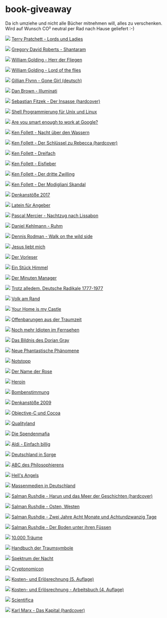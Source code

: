 # book-giveaway

Da ich umziehe und nicht alle Bücher mitnehmen will, alles zu verschenken. Wird auf Wunsch CO² neutral per Rad nach Hause geliefert :-)


![](covers/43.jpg)
[Terry Pratchett - Lords und Ladies](https://www.amazon.de/Lords-Ladies-Scheibenwelt-Roman-Pratchett-Broschiert/dp/B010INJ5V8)

![](covers/44.jpg)
[Gregory David Roberts - Shantaram](https://www.amazon.de/Shantaram-Gregory-David-Roberts/dp/0349117543)

![](covers/45.jpg)
[William Golding - Herr der Fliegen](https://www.amazon.de/Herr-Fliegen-Roman-William-Golding/dp/3596214629)

![](covers/46.jpg)
[William Golding - Lord of the flies](https://www.amazon.de/Lord-Flies-William-Golding/dp/3883891657)

<!-- ![](covers/47.jpg)
[Brian Merchant - The One Device (The secret history of the iPhone)](https://www.amazon.de/One-Device-Secret-History-iPhone/dp/0552173746) -->

![](covers/48.jpg)
[Gillian Flynn - Gone Girl (deutsch)](https://www.amazon.de/Gone-Girl-perfekte-Opfer-Hochkar%C3%A4ter/dp/3596188784)

<!-- ![](covers/50.jpg)
[Kai Diekmann - Der große Selbstbetrug](https://www.amazon.de/gro%C3%9Fe-Selbstbetrug-Zukunft-gebracht-Taschenbuch/dp/3492253938) -->

![](covers/51.jpg)
[Dan Brown - Illuminati](https://www.amazon.de/Illuminati-Thriller-Dan-Brown/dp/B008G8HTA2)

![](covers/52.jpg)
[Sebastian Fitzek - Der Insasse (hardcover)](https://www.amazon.de/Insasse-Psychothriller-Limitierte-Sonderausgabe/dp/3426281538)

![](covers/53.jpg)
[Shell Programmierung für Unix und Linux](https://www.amazon.de/Shell-Programmierung-f%C3%BCr-Unix-Linux-Grundlagen/dp/3446407375)

![](covers/54.jpg)
[Are you smart enough to work at Google?](https://www.amazon.de/Are-Smart-Enough-Work-Google/dp/0316336297)

<!-- ![](covers/55.jpg)
[Bill Bryson - Streiflichter aus Amerika](https://www.amazon.de/Streiflichter-aus-Amerika-Anf%C3%A4nger-Fortgeschrittene/dp/B0024O2KLW) -->

![](covers/49.jpg)
[Ken Follett - Nacht über den Wassern](https://www.amazon.de/Nacht-%C3%BCber-den-Wassern-Belletristik/dp/3785706561)

![](covers/56.jpg)
[Ken Follett - Der Schlüssel zu Rebecca (hardcover)](https://www.amazon.de/Schl%C3%BCssel-zu-Rebecca-Roman/dp/3404104811)

![](covers/57.jpg)
[Ken Follett - Dreifach](https://www.amazon.de/Dreifach-Roman-von-Follett-Taschenbuch/dp/B00FNB4JUI)

![](covers/58.jpg)
[Ken Follett - Eisfieber](https://www.amazon.de/Eisfieber-Roman-Follett-Januar-2006/dp/B0161TY2CU)

![](covers/59.jpg)
[Ken Follett - Der dritte Zwilling](https://www.amazon.de/Ken-Follett-Der-dritte-Zwilling/dp/B009ZW9LRW)

![](covers/65.jpg)
[Ken Follett - Der Modigliani Skandal](https://www.amazon.de/Modigliani-Skandal-Roman-Ken-Follett/dp/3404174534)

<!-- ![](covers/60.jpg)
[Emmanuel Todd - Weltmacht USA. Ein Nachruf](https://www.goodreads.com/book/show/917837.Weltmacht_USA_Ein_Nachruf) -->

![](covers/61.jpg)
[Denkanstöße 2017](https://www.amazon.de/Denkanst%C3%B6%C3%9Fe-2017-Lesebuch-Philosophie-Wissenschaft/dp/3492308821)

![](covers/62.jpg)
[Latein für Angeber](https://www.amazon.de/Latein-f%C3%BCr-Angeber-Gerald-Drews/dp/3809416258)

![](covers/63.jpg)
[Pascal Mercier - Nachtzug nach Lissabon](https://www.amazon.de/Nachtzug-nach-Lissabon-Pascal-Mercier/dp/3442734363)

![](covers/64.jpg)
[Daniel Kehlmann - Ruhm](https://www.amazon.de/Ruhm-Ein-Roman-neun-Geschichten/dp/349924926X)

<!-- ![](covers/66.jpg)
[Scrum - The art of doing twice the work in half the time](https://www.amazon.de/Scrum-Doing-Twice-Work-Half/dp/1847941109) -->

![](covers/67.jpg)
[Dennis Rodman - Walk on the wild side](https://www.amazon.de/Walk-Wild-Side-Dennis-Rodman/dp/3423241160)

![](covers/1.jpg)
[Jesus liebt mich](https://www.amazon.de/Jesus-liebt-mich-David-Safier/dp/3499248115)

![](covers/2.jpg)
[Der Vorleser](https://www.amazon.de/Vorleser-Bernhard-Schlink/dp/3257229534)

![](covers/3.jpg)
[Ein Stück Himmel](https://www.amazon.de/Ein-St%C3%BCck-Himmel-Erinnerungen-Kindheit/dp/3423626429)

![](covers/5.jpg)
[Der Minuten Manager](https://www.amazon.de/Minuten-Manager-schult-Hochleistungs-Teams/dp/3499614375)

<!-- ![](covers/6.jpg)
[Die Eroberung des Südpols](https://www.amazon.de/Die-Eroberung-S%C3%BCdpols-1910-1912-Erdmann/dp/3865398235) -->

![](covers/7.jpg)
[Trotz alledem. Deutsche Radikale 1777-1977](https://www.amazon.de/Trotz-alledem-Deutsche-Radikale-1777-1977/dp/3499171945)

![](covers/8.jpg)
[Volk am Rand](https://www.amazon.de/Volk-Rand-NPD-Perspektiven-Antidemokraten/dp/3360010639)

![](covers/9.jpg)
[Your Home is my Castle](https://www.amazon.de/Your-Home-My-Castle-Wohnungstauscher/dp/3890294928)

![](covers/11.jpg)
[Offenbarungen aus der Traumzeit](https://www.amazon.de/Offenbarungen-Traumzeit-spirituelle-Wissen-Aborigines/dp/3442122740)

![](covers/12.jpg)
[Noch mehr Idioten im Fernsehen](https://www.amazon.de/Noch-mehr-Idioten-Fernsehen-Kn%C3%B6delkaisern/dp/3980677249)

![](covers/13.jpg)
[Das Bildnis des Dorian Gray](https://www.amazon.de/Bildnis-Dorian-Gray-Oscar-Wilde/dp/3958554040)

![](covers/14.jpg)
[Neue Phantastische Phänomene](https://www.amazon.de/Neue-Phantastische-Ph%C3%A4nomene-Rainer-Holbe/dp/3548355234)

![](covers/15.jpg)
[Notstopp](https://www.amazon.de/Notstopp-Ein-Manager-Burn-out-steigt/dp/3839185769)

![](covers/18.jpg)
[Der Name der Rose](https://www.amazon.de/Name-Rose-Umberto-Eco/dp/3423105518)

![](covers/19.jpg)
[Heroin](https://www.amazon.de/Heroin-s%C3%BCchtige-Gesellschaft-Lesebuch-Erwachsene/dp/3922028039)

![](covers/20.jpg)
[Bombenstimmung](https://www.amazon.de/Bombenstimmung-Wenn-alle-denken-Terrorist/dp/3404609565)

![](covers/21.jpg)
[Denkanstöße 2009](https://www.amazon.de/Denkanst%C3%B6%C3%9Fe-2009-Lilo-G%C3%B6ttermann/dp/349225215X)

![](covers/23.jpg)
[Objective-C und Cocoa](https://www.amazon.de/Objective-C-Cocoa-Band-1-Grundlagen/dp/3908498082)

![](covers/25.jpg)
[Qualityland](https://www.amazon.de/QualityLand-Roman-dunkle-Marc-Uwe-Kling/dp/3548291872)

![](covers/26.jpg)
[Die Spendenmafia](https://www.amazon.de/Die-Spendenmafia-Schmutzige-Gesch%C3%A4fte-unserem/dp/342678498X)

![](covers/27.jpg)
[Aldi - Einfach billig](https://www.amazon.de/Aldi-Einfach-billig-ehemaliger-Manager/dp/3499629593)

![](covers/28.jpg)
[Deutschland in Sorge](https://www.amazon.de/Deutschland-Sorge-Chronik-Jahres-Altenbockum/dp/3899810805)

![](covers/29.jpg)
[ABC des Philosophierens](https://www.amazon.de/ABC-Philosophierens-Erwin-Lebek/dp/3811204807)

![](covers/30.jpg)
[Hell's Angels](https://www.amazon.de/Angels-Penguin-Essentials-Hunter-Thompson/dp/0241951585)

![](covers/31.jpg)
[Massenmedien in Deutschland](https://www.amazon.de/Massenmedien-Deutschland-Einzeltitel-Kommunikationswissenschaft-Hermann/dp/3896694200)

![](covers/32.jpg)
[Salman Rushdie - Harun und das Meer der Geschichten (hardcover)](https://www.amazon.de/Harun-Meer-Geschichten-Salman-Rushdie/dp/3463401533)

![](covers/33.jpg)
[Salman Rushdie - Osten, Westen](https://www.amazon.de/Osten-Westen-Kurzgeschichten-Salman-Rushdie/dp/3442746612)

![](covers/34.jpg)
[Salman Rushdie - Zwei Jahre Acht Monate und Achtundzwanzig Tage](https://www.amazon.de/Zwei-Jahre-Monate-achtundzwanzig-N%C3%A4chte/dp/332810142X)

![](covers/34b.jpg)
[Salman Rushdie - Der Boden unter ihren Füssen](https://www.amazon.de/Boden-unter-ihren-F%C3%BC%C3%9Fen/dp/3499228890)

![](covers/35.jpg)
[10.000 Träume](https://www.amazon.de/10-000-Tr%C3%A4ume-Traumsymbole-ihre-Bedeutung/dp/34421686009)

![](covers/36.jpg)
[Handbuch der Traumsymbole](https://www.amazon.de/Das-Handbuch-Traum-Symbole-Bildsprache-verstehen/dp/3453700651)

![](covers/37.jpg)
[Spektrum der Nacht](https://www.amazon.de/Spektrum-Nacht-schlafen-klar-tr%C3%A4umen/dp/3930243261)

![](covers/38.jpg)
[Cryptonomicon](https://www.amazon.de/Cryptonomicon-Neal-Stephenson/dp/0060512806)

![](covers/39.jpg)
[Kosten- und Erlösrechnung (5. Auflage)](https://www.amazon.de/Kosten-Erl%C3%B6srechnung-Controllingorientierte-Einf%C3%BChrung-Springer-Lehrbuch/dp/3540737715)

![](covers/40.jpg)
[Kosten- und Erlösrechnung - Arbeitsbuch (4. Auflage)](https://www.springer.com/de/book/9783540245438)

![](covers/41.jpg)
[Scientifica](https://www.amazon.de/Scientifica-Meilensteine-aus-Welt-Wissenschaft/dp/3848001594)

![](covers/42.jpg)
[Karl Marx - Das Kapital (hardcover)](https://www.amazon.de/Das-Kapital-Kommunistische-Manifest-Produktionsprozess/dp/3893400753)
